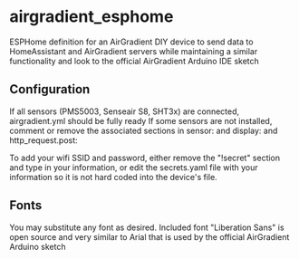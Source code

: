 # airgradient_esphome
ESPHome definition for an AirGradient DIY device to send data to HomeAssistant and AirGradient servers while maintaining a similar functionality and look to the official AirGradient Arduino IDE sketch

## Configuration
If all sensors (PMS5003, Senseair S8, SHT3x) are connected, airgradient.yml should be fully ready
If some sensors are not installed, comment or remove the associated sections in sensor: and display: and http_request.post:

To add your wifi SSID and password, either remove the "!secret" section and type in your information, or edit the secrets.yaml file with
your information so it is not hard coded into the device's file.

## Fonts
You may substitute any font as desired.  Included font "Liberation Sans" is open source and very similar to Arial that is
used by the official AirGradient Arduino sketch
